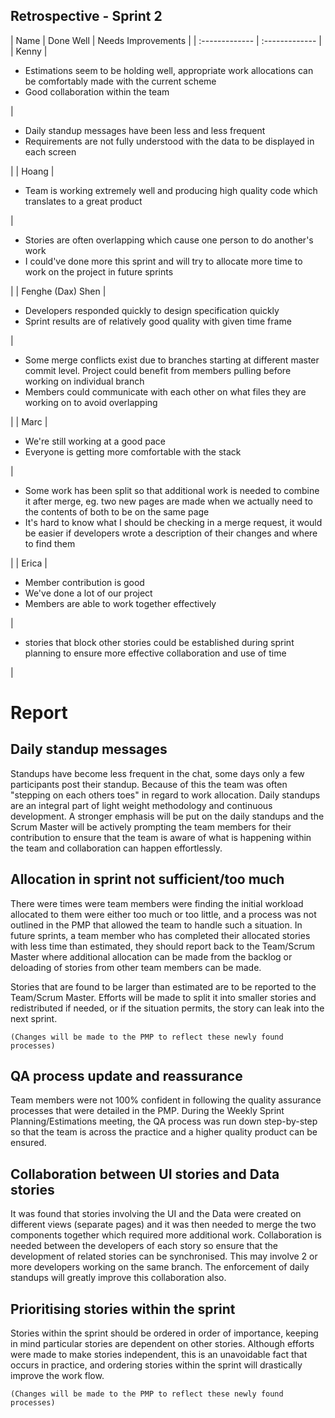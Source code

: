 Retrospective - Sprint 2
---
| Name | Done Well | Needs Improvements |
| :------------- | :------------- |
| Kenny | <ul><li>Estimations seem to be holding well, appropriate work allocations can be comfortably made with the current scheme</li><li>Good collaboration within the team</li></ul> | <ul><li>Daily standup messages have been less and less frequent</li><li>Requirements are not fully understood with the data to be displayed in each screen</li></ul> |
| Hoang | <ul><li>Team is working extremely well and producing high quality code which translates to a great product</li></ul> | <ul><li>Stories are often overlapping which cause one person to do another's work</li><li>I could've done more this sprint and will try to allocate more time to work on the project in future sprints</li></ul> |
| Fenghe (Dax) Shen | <ul><li>Developers responded quickly to design specification quickly</li><li>Sprint results are of relatively good quality with given time frame</li></ul> | <ul><li>Some merge conflicts exist due to branches starting at different master commit level. Project could benefit from members pulling before working on individual branch</li><li>Members could communicate with each other on what files they are working on to avoid overlapping</li></ul> |
| Marc | <ul><li>We're still working at a good pace</li><li>Everyone is getting more comfortable with the stack</li></ul> | <ul><li>Some work has been split so that additional work is needed to combine it after merge, eg. two new pages are made when we actually need to the contents of both to be on the same page</li><li>It's hard to know what I should be checking in a merge request, it would be easier if developers wrote a description of their changes and where to find them</li></ul> |
| Erica | <ul><li>Member contribution is good</li><li>We've done a lot of our project</li><li>Members are able to work together effectively</li></ul> | <ul><li>stories that block other stories could be established during sprint planning to ensure more effective collaboration and use of time</li></ul> |

# Report
## Daily standup messages
Standups have become less frequent in the chat, some days only a few participants post their standup. Because of this the team was often "stepping on each others toes" in regard to work allocation. Daily standups are an integral part of light weight methodology and continuous development. A stronger emphasis will be put on the daily standups and the Scrum Master will be actively prompting the team members for their contribution to ensure that the team is aware of what is happening within the team and collaboration can happen effortlessly.

## Allocation in sprint not sufficient/too much
There were times were team members were finding the initial workload allocated to them were either too much or too little, and a process was not outlined in the PMP that allowed the team to handle such a situation. In future sprints, a team member who has completed their allocated stories with less time than estimated, they should report back to the Team/Scrum Master where additional allocation can be made from the backlog or deloading of stories from other team members can be made.

Stories that are found to be larger than estimated are to be reported to the Team/Scrum Master. Efforts will be made to split it into smaller stories and redistributed if needed, or if the situation permits, the story can leak into the next sprint.

`(Changes will be made to the PMP to reflect these newly found processes)`

## QA process update and reassurance
Team members were not 100% confident in following the quality assurance processes that were detailed in the PMP. During the Weekly Sprint Planning/Estimations meeting, the QA process was run down step-by-step so that the team is across the practice and a higher quality product can be ensured.

## Collaboration between UI stories and Data stories
It was found that stories involving the UI and the Data were created on different views (separate pages) and it was then needed to merge the two components together which required more additional work. Collaboration is needed between the developers of each story so ensure that the development of related stories can be synchronised. This may involve 2 or more developers working on the same branch. The enforcement of daily standups will greatly improve this collaboration also.

## Prioritising stories within the sprint
Stories within the sprint should be ordered in order of importance, keeping in mind particular stories are dependent on other stories. Although efforts were made to make stories independent, this is an unavoidable fact that occurs in practice, and ordering stories within the sprint will drastically improve the work flow.

`(Changes will be made to the PMP to reflect these newly found processes)`
